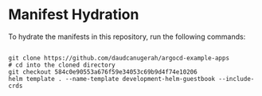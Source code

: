 
# Manifest Hydration

To hydrate the manifests in this repository, run the following commands:

```shell

git clone https://github.com/daudcanugerah/argocd-example-apps
# cd into the cloned directory
git checkout 584c0e90553a676f59e34053c69b9d4f74e10206
helm template . --name-template development-helm-guestbook --include-crds
```
